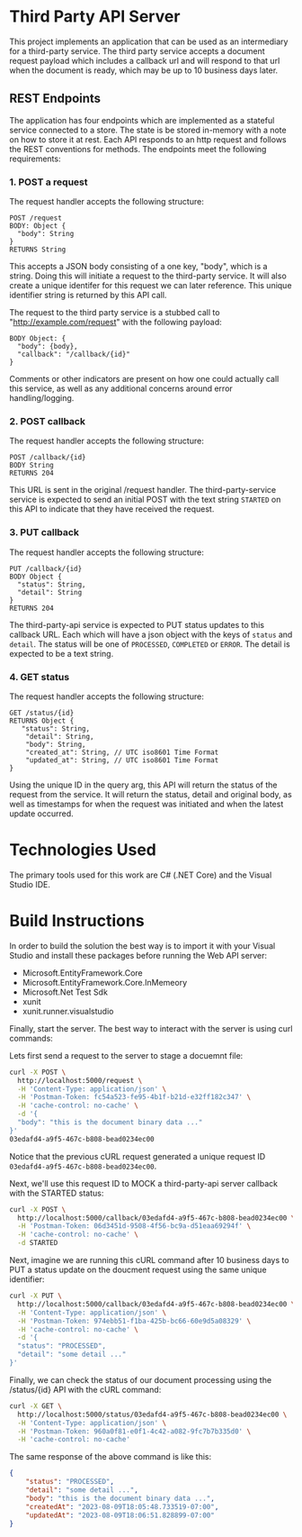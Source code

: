 # Third Party API Server

This project implements an application that can be used as an intermediary for a third-party service. 
The third party service accepts a document request payload which includes a callback url and will respond to that url when the document is ready, which may be up to 10 business days later.

## REST Endpoints

The application has four endpoints which are implemented as a stateful service connected to a store. The state is be stored in-memory with a note on how to store it at rest. Each API responds 
to an http request and follows the REST conventions for methods. The endpoints meet the following requirements:

### 1. POST a request

The request handler accepts the following structure:

```
POST /request
BODY: Object {
  "body": String
}
RETURNS String
```
          
This accepts a JSON body consisting of a one key, "body", which is a string. Doing this will initiate a request to the third-party service. It will also create a unique identifer for this request we can later reference. This unique identifier string is returned by this API call.

The request to the third party service is a stubbed call to "http://example.com/request"
with the following payload:

```
BODY Object: {
  "body": {body},
  "callback": "/callback/{id}"
}
```

Comments or other indicators are present on how one could actually call this service, as well as any additional concerns around error handling/logging.

### 2. POST callback

The request handler accepts the following structure:

```
POST /callback/{id}
BODY String
RETURNS 204
```

This URL is sent in the original /request handler. The third-party-service service is expected to send an initial POST with the text string `STARTED` on this API to indicate that they have received the request.

### 3. PUT callback

The request handler accepts the following structure:

```
PUT /callback/{id}
BODY Object {
  "status": String,
  "detail": String
}
RETURNS 204
```
                                                                                                          
The third-party-api service is expected to PUT status updates to this callback URL. Each which will have a json object with the keys of `status` and `detail`. The status will be one of `PROCESSED`,
`COMPLETED` or `ERROR`. The detail is expected to be a text string.

### 4. GET status

The request handler accepts the following structure:

```
GET /status/{id}
RETURNS Object {
   "status": String,
    "detail": String,
    "body": String,
    "created_at": String, // UTC iso8601 Time Format
    "updated_at": String, // UTC iso8601 Time Format
} 
```
                                                                                           
Using the unique ID in the query arg, this API will return the status of the request
from the service. It will return the status, detail and original body, as well as timestamps 
for when the request was initiated and when the latest update occurred.

# Technologies Used

The primary tools used for this work are C# (.NET Core) and the Visual Studio IDE.

# Build Instructions

In order to build the solution the best way is to import it with your Visual
Studio and install these packages before running the Web API server:

- Microsoft.EntityFramework.Core
- Microsoft.EntityFramework.Core.InMemeory
- Microsoft.Net Test Sdk
- xunit
- xunit.runner.visualstudio

Finally, start the server. The best way to interact with the server is using curl commands:

Lets first send a request to the server to stage a docuemnt file:

```bash
curl -X POST \
  http://localhost:5000/request \
  -H 'Content-Type: application/json' \
  -H 'Postman-Token: fc54a523-fe95-4b1f-b21d-e32ff182c347' \
  -H 'cache-control: no-cache' \
  -d '{
  "body": "this is the document binary data ..."
}'
03edafd4-a9f5-467c-b808-bead0234ec00
```

Notice that the previous cURL request generated a unique request ID `03edafd4-a9f5-467c-b808-bead0234ec00`.


Next, we'll use this request ID to MOCK a third-party-api server callback with the STARTED status:

```bash
curl -X POST \
  http://localhost:5000/callback/03edafd4-a9f5-467c-b808-bead0234ec00 \
  -H 'Postman-Token: 06d3451d-9508-4f56-bc9a-d51eaa69294f' \
  -H 'cache-control: no-cache' \
  -d STARTED
```

Next, imagine we are running this cURL command after 10 business days to PUT a status update on the doucment request using the same unique identifier:

```bash
curl -X PUT \
  http://localhost:5000/callback/03edafd4-a9f5-467c-b808-bead0234ec00 \
  -H 'Content-Type: application/json' \
  -H 'Postman-Token: 974ebb51-f1ba-425b-bc66-60e9d5a08329' \
  -H 'cache-control: no-cache' \
  -d '{
  "status": "PROCESSED",
  "detail": "some detail ..."
}'
```

Finally, we can check the status of our document processing using the /status/{id} API with the cURL command:

```bash
curl -X GET \
  http://localhost:5000/status/03edafd4-a9f5-467c-b808-bead0234ec00 \
  -H 'Content-Type: application/json' \
  -H 'Postman-Token: 960a0f81-e0f1-4c42-a082-9fc7b7b335d0' \
  -H 'cache-control: no-cache'
```

The same response of the above command is like this:

```json
{
    "status": "PROCESSED",
    "detail": "some detail ...",
    "body": "this is the document binary data ...",
    "createdAt": "2023-08-09T18:05:48.733519-07:00",
    "updatedAt": "2023-08-09T18:06:51.828899-07:00"
}
```
